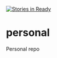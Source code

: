 [![Stories in Ready](https://badge.waffle.io/athertonjohn/personal.png?label=ready&title=Ready)](https://waffle.io/athertonjohn/personal?utm_source=badge)
# personal
Personal repo
